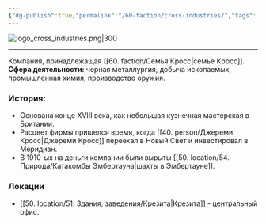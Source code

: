 ```yaml
---
{"dg-publish":true,"permalink":"/60-faction/cross-industries/","tags":["фракция/фирма"]}
---
```


![logo_cross_industries.png|300](/img/user/90.%20files/logo_cross_industries.png)
***
Компания, принадлежащая [[60. faction/Семья Кросс\|семье Кросс]].
**Сфера деятельности:** черная металлургия, добыча ископаемых, промышленная химия, производство оружия. 
### История: 
- Основана конце XVIII века, как небольшая кузнечная мастерская в Британии.
- Расцвет фирмы пришелся время, когда [[40. person/Джереми Кросс\|Джереми Кросс]] переехал в Новый Свет и инвестировал в Меридиан.
- В 1910-ых на деньги компании были вырыты [[50. location/54. Природа/Катакомбы Эмбертауна\|шахты в Эмбертауне]]. 

### Локации
- [[50. location/51. Здания, заведения/Крезита\|Крезита]] - центральный офис. 